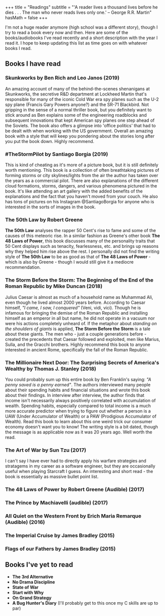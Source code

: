 +++
title = "Readings"
subtitle = "'A reader lives a thousand lives before he dies . . . The man who never reads lives only one.' – George R.R. Martin"
hasMath = false 
+++

I'm not a huge reader anymore (high school was a different story), though I try to read a book every now and then. Here are some of the books/audiobooks I've read recently and a short description with the year I read it. I hope to keep updating this list as time goes on with whatever books I read.

## Books I have read

### **Skunkworks** by Ben Rich and Leo Janos (2019)

An amazing account of many of the behind-the-scenes shenanigans at Skunkworks, the secretive R&D department at Lockheed Martin that's responsible for many of the iconic Cold War era spy planes such as the U-2 spy plane (Francis Gary Powers anyone?) and the SR-71 Blackbird. Not gripping in the sense of a normal thriller book, but you definitely want to stick around as Ben explains some of the engineering roadblocks and subsequent innovations that kept American spy planes one step ahead of the Soviets. The book also offers a glimpse into 'office politics' that had to be dealt with when working with the US government. Overall an amazing book with a style that will keep you pondering about the stories long after you put the book down. Highly recommend.

### **#TheStormPilot** by Santiago Borgia (2019)

This is kind of cheating as it's more of a picture book, but it is still definitely worth mentioning. This book is a collection of often breathtaking pictures of forming storms or city skylines/lights from the air the author has taken over the years as a commercial pilot. There are also explanations of the different cloud formations, storms, dangers, and various phenomena pictured in the book. It's like attending an art gallery with the added benefits of the explanations and the fact that you haven't moved from your couch. He also has tons of pictures on his Instagram @SantiagoBorgia for anyone who is interested in the sorts of images in the book.

### **The 50th Law** by Robert Greene

**The 50th Law** analyses the rapper 50 Cent's rise to fame and some of the causes of this meteoric rise. In a similar fashion as Greene's other book **The 48 Laws of Power**, this book discusses many of the personality traits that 50 Cent displays such as tenacity, fearlessness, etc. and brings up reasons why they helped him rise above the rest. I personally did not find the writing style of **The 50th Law** to be as good as that of **The 48 Laws of Power** - which is also by Greene - though I would still give it a mediocre recommendation. 

### **The Storm Before the Storm: The Beginning of the End of the Roman Republic** by Mike Duncan (2018)

Julius Caesar is almost as much of a household name as Muhammad Ali, even though he lived almost 2000 years before. According to Caesar himself, *"I came, I saw, I conquered"* (Veni, vidi, vici). Though he is infamous for bringing the demise of the Roman Republic and installing himself as an emperor in all but name, he did not operate in a vacuum nor were his actions completely unheard of. If the metaphor about *standing on the shoulders of giants* is applied, **The Storm Before the Storm** is a tale about these giants. The men who - just a couple generations before - created the precedents that Caesar followed and exploited, men like Marius, Sulla, and the Gracchi brothers. Highly recommend this book to anyone interested in ancient Rome, specifically the fall of the Roman Republic.

### **The Millionaire Next Door: The Surprising Secrets of America's Wealthy** by Thomas J. Stanley (2018)

You could probably sum up this entire book by Ben Franklin's saying: *"A penny saved is a penny earned"*. The authors interviewed many people about their spending habits and financial situations and wrote this book about their findings. In interview after interview, the author finds that income isn't necessarily always positively correlated with accumulation of wealth. Spending habits, especially compared to total income is a much more accurate predictor when trying to figure out whether a person is a UAW (Under Accumulator of Wealth) or a PAW (Prodigious Accumulator of Wealth). Read this book to learn about this one weird trick our consumer economy doesn't want you to know! The writing style is a bit dated, though the message is as applicable now as it was 20 years ago. Well worth the read.

### **The Art of War** by Sun Tzu (2017)

I can't say I have ever had to directly apply his warfare strategies and stratagems in my career as a software engineer, but they are occasionally useful when playing Starcraft I guess. An interesting and short read - the book is essentially as massive bullet point list.

### **The 48 Laws of Power** by Robert Greene (Audible) (2017)
### **The Prince** by Machiavelli (audible) (2017)
### **All Quiet on the Western Front** by Erich Maria Remarque (Audible) (2016)
### **The Imperial Cruise** by James Bradley (2015)
### **Flags of our Fathers** by James Bradley (2015)

## Books I've yet to read

* **The 3rd Alternative**
* **No Drama Discipline**
* **State of War**
* **Start with Why**
* **On Grand Strategy**
* **A Bug Hunter's Diary** (I'll probably get to this once my C skills are up to par)